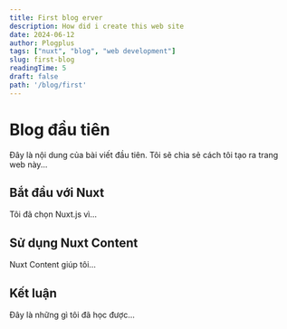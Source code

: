 ```yaml
---
title: First blog erver
description: How did i create this web site
date: 2024-06-12
author: Plogplus
tags: ["nuxt", "blog", "web development"]
slug: first-blog
readingTime: 5
draft: false
path: '/blog/first'
---
```


# Blog đầu tiên

Đây là nội dung của bài viết đầu tiên. Tôi sẽ chia sẻ cách tôi tạo ra trang web này...

## Bắt đầu với Nuxt

Tôi đã chọn Nuxt.js vì...

## Sử dụng Nuxt Content

Nuxt Content giúp tôi...

## Kết luận

Đây là những gì tôi đã học được...